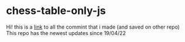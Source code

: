 # chess-table-only-js

Hi! this is a [link](https://github.com/Guy-Lazarof/chess-table-only-js.git) to all the commint that i made (and saved on other repo)
This repo has the newest updates since 19/04/22
